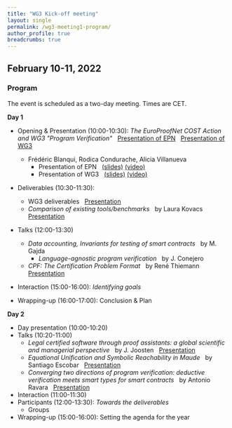 ```yaml
---
title: "WG3 Kick-off meeting"
layout: single
permalink: /wg3-meeting1-program/
author_profile: true
breadcrumbs: true
---
```



## February 10-11, 2022


### Program

The event is scheduled as a two-day meeting. Times are CET.

**Day 1**

* Opening & Presentation (10:00-10:30): _The EuroProofNet COST Action and WG3 "Program Verification"_ &nbsp; [Presentation of EPN](./WG3/Feb2022/EPN_presentation_Blanqui.pdf) &nbsp; [Presentation of WG3](./WG3/Feb2022/WG3-presentation-kick-off-p1.pdf)
  -  Fr&eacute;d&eacute;ric Blanqui, Rodica Condurache, Alicia Villanueva
     * Presentation of EPN &nbsp; [(slides)](./EPN_presentation_Blanqui.pdf) [(video)](https://media.upv.es/#/portal/video/68e950c0-a11c-11ec-a93e-b15af2323784) &nbsp; 
     * Presentation of WG3 &nbsp; [(slides)](./WG3-presentation-kick-off-p1.pdf) [(video)](https://media.upv.es/#/portal/video/39d16330-a11d-11ec-a93e-b15af2323784)
  
* Deliverables (10:30-11:30): 
  - WG3 deliverables &nbsp; [Presentation](./WG3-presentation-kick-off-p2.pdf)
  - _Comparison of existing tools/benchmarks_ &nbsp; by Laura Kovacs &nbsp; [Presentation](./WG3/Feb2022/WG3_Tools_Benchmarks_Kovacs.pdf)
* Talks (12:00-13:30)
  - _Data accounting, Invariants for testing of smart contracts_ &nbsp; by M. Gajda
    - _Language-agnostic program verification_ &nbsp; by J. Conejero
  - _CPF: The Certification Problem Format_ &nbsp; by Ren&eacute; Thiemann &nbsp; [Presentation](./CPF_presentation_Thiemann.pdf)
* Interaction (15:00-16:00): _Identifying goals_
* Wrapping-up (16:00-17:00): Conclusion & Plan

**Day 2**

* Day presentation (10:00-10:20)
* Talks (10:20-11:00)
  - _Legal certified software through proof assistants: a global scientific and managerial perspective_ &nbsp; by J. Joosten &nbsp; [Presentation](./2022JoostenEPNTalk.pdf)
  - _Equational Unification and Symbolic Reachability in Maude_ &nbsp; by Santiago Escobar &nbsp; [Presentation](./escobar-part1.pdf)
  - _Converging two directions of program verification: deductive verification meets smart types for smart contracts_ &nbsp; by Antonio Ravara &nbsp; [Presentation](./presentation_Ravara.pdf)
* Interaction (11:00-11:30)
* Participants (12:00-13:30): _Towards the deliverables_
  - Groups
* Wrapping-up (15:00-16:00): Setting the agenda for the year 

